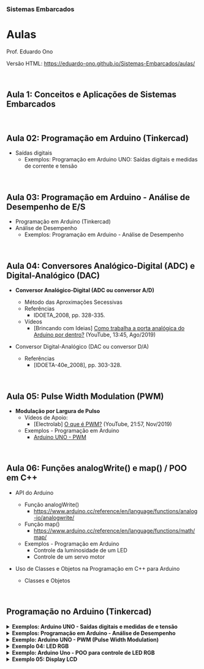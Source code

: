 ### Sistemas Embarcados

# Aulas

Prof. Eduardo Ono

Versão HTML: https://eduardo-ono.github.io/Sistemas-Embarcados/aulas/

<br>

## Aula 1: Conceitos e Aplicações de Sistemas Embarcados

<br>

## Aula 02: Programação em Arduino (Tinkercad)

  * Saídas digitais
    * Exemplos: Programação em Arduino UNO: Saídas digitais e medidas de corrente e tensão

<br>

## Aula 03: Programação em Arduino - Análise de Desempenho de E/S

  * Programação em Arduino (Tinkercad)
  * Análise de Desempenho
    * Exemplos: Programação em Arduino - Análise de Desempenho

<br>

## Aula 04: Conversores Analógico-Digital (ADC) e Digital-Analógico (DAC)

  * <b>Conversor Analógico-Digital (ADC ou conversor A/D)</b>
    * Método das Aproximações Secessivas
    * Referências
      * IDOETA_2008, pp. 328-335.
    * Vídeos
      * [Brincando com Ideias] [Como trabalha a porta analógica do Arduino por dentro?](https://www.youtube.com/watch?v=LpvuQbLsm90) (YouTube, 13:45, Ago/2019)

  * Conversor Digital-Analógico (DAC ou conversor D/A)
    * Referências
      * [IDOETA-40e_2008], pp. 303-328.

<br>

## Aula 05: Pulse Width Modulation (PWM)

  * **Modulação por Largura de Pulso**
    * Vídeos de Apoio:
      * [Electrolab] [O que é PWM?](https://www.youtube.com/watch?v=qVmE9R5-I8A) (YouTube, 21:57, Nov/2019)
    * Exemplos - Programação em Arduino
      * <a href="#pwm">Arduino UNO - PWM</a>

<br>

## Aula 06: Funções analogWrite() e map() / POO em C++

  * API do Arduino
    * Função analogWrite()
      * https://www.arduino.cc/reference/en/language/functions/analog-io/analogwrite/
    * Função map()
      * https://www.arduino.cc/reference/en/language/functions/math/map/
    * Exemplos - Programação em Arduino
      * Controle da luminosidade de um LED
      * Controle de um servo motor

  * Uso de Classes e Objetos na Programação em C++ para Arduino
    * Classes e Objetos
    
<br>

## Programação no Arduino (Tinkercad)

<details>
    <summary><strong>Exemplos: Arduino UNO - Saídas digitais e medidas de e tensão</strong></summary>

<a href="https://www.tinkercad.com/embed/lzvgk5QKIiY?editbtn=1" target="_blank">
<img src="https://csg.tinkercad.com/things/lzvgk5QKIiY/t725.png?rev=1605555086328000000&s=&v=1&type=circuits" width="300px"></a>

</details>

<details>
  <summary><strong>Exemplos: Programação em Arduino - Análise de Desempenho</strong></summary>

  <p>Sketches (códigos do Arduino) que mostram o desempenho da saída nos pinos digitais de um Arduino UNO.</p>

  <p>Exemplo-02a <a href="https://www.tinkercad.com/embed/dYpwVVIjdRJ?editbtn=1" target="_blank">
  <img src="https://csg.tinkercad.com/things/dYpwVVIjdRJ/t725.png?rev=1615404020685000000&s=&v=1&type=circuits" width="300px"></a></p>

  <p>Exemplo-02b <a href="https://www.tinkercad.com/embed/crsNsp3ikYy?editbtn=1" target="_blank">
  <img src="https://csg.tinkercad.com/things/crsNsp3ikYy/t725.png?rev=1615406252363000000&s=&v=1&type=circuits" width="300px"></a></p>

  <p>Exemplo-02c <a href="https://www.tinkercad.com/embed/8J1feDX9XIs?editbtn=1" target="_blank">
  <img src="https://csg.tinkercad.com/things/8J1feDX9XIs/t725.png?rev=1615403110039000000&s=&v=1&type=circuits" width="300px"></a></p>

  <p>Exemplo-02d <a href="https://www.tinkercad.com/embed/9cyLIHUxGod?editbtn=1" target="_blank">
  <img src="https://csg.tinkercad.com/things/9cyLIHUxGod/t725.png?rev=1615405117729000000&s=&v=1&type=circuits" width="300px"></a></p>

</details>

<details>
  <summary id="pwm"><strong>Exemplo: Arduino UNO - PWM (Pulse Width Modulation)</strong></summary>

  <p>Programa em C que gera uma saída PWM em um pino não PWM.</p>
  <a href="https://www.tinkercad.com/embed/1n7fByc7bgs?editbtn=1" target="_blank">
  <img src="https://csg.tinkercad.com/things/1n7fByc7bgs/t725.png?rev=1616007332310000000&s=&v=1&type=circuits" width="300px"></a>

  <p>Circuito que mostra o sinal PWM produzido pela função analogWrite() nos pinos 3, 9, 10 e 11 (f = 490 Hz) e nos pinos 5 e 6 (f = 980 Hz).</p>
  <a href="https://www.tinkercad.com/embed/dYpwVVIjdRJ?editbtn=1" target="_blank">
  <img src="https://csg.tinkercad.com/things/dYpwVVIjdRJ/t725.png?rev=1605577392237000000&s=&v=1&type=circuits" width="300px"></a>

  <p>Controle da luminosidade de um LED usando a API do Arduino.</p>
  <a href="https://www.tinkercad.com/embed/5gqzdcDJm4N?editbtn=1" target="_blank">
  <img src="https://csg.tinkercad.com/things/5gqzdcDJm4N/t725.png?rev=1617222864222000000&s=&v=1&type=circuits" width="300px"></a>

  <p>Controle de um servo motor usando a API do Arduino.</p>
  <a href="https://www.tinkercad.com/embed/5gqzdcDJm4N?editbtn=1" target="_blank">
  <img src="https://csg.tinkercad.com/things/7B1wOmfgCKt/t725.png?rev=1617225111249000000&s=&v=1&type=circuits" width="300px"></a>

</details>

<details>
    <summary><strong>Exemplo 04: LED RGB</strong></summary>
    <section>
    <a href="https://www.tinkercad.com/embed/goqAVZLDCzd?editbtn=1" target="_blank">
    <img src="https://csg.tinkercad.com/things/goqAVZLDCzd/t725.png?rev=1605574358209000000&s=&v=1&type=circuits" width="300px"></a>
    </section>
</details>

<details>
    <summary><strong>Exemplo: Arduino Uno - POO para controle de LED RGB</strong></summary>
    <section>
    <a href="https://www.tinkercad.com/embed/goqAVZLDCzd?editbtn=1" target="_blank">
    <img src="https://csg.tinkercad.com/things/goqAVZLDCzd/t725.png?rev=1605574358209000000&s=&v=1&type=circuits" width="300px"></a>
    </section>
</details>

<details>
    <summary><strong>Exemplo 05: Display LCD</strong></summary>
    <a href="https://www.tinkercad.com/embed/e3wz9LD8NR0?editbtn=1" target="_blank">
    <img src="https://csg.tinkercad.com/things/e3wz9LD8NR0/t725.png?rev=1606162539897000000&s=&v=1&type=circuits" width="300px"></a>
    <a href="https://www.tinkercad.com/embed/dDb5BsbxPrr?editbtn=1" target="_blank">
    <img src="https://csg.tinkercad.com/things/dDb5BsbxPrr/t725.png?rev=1606162539897000000&s=&v=1&type=circuits" width="300px"></a>
</details>

<br>
